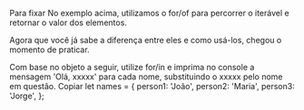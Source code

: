Para fixar
No exemplo acima, utilizamos o for/of para percorrer o iterável e retornar o valor dos elementos.

Agora que você já sabe a diferença entre eles e como usá-los, chegou o momento de praticar.

Com base no objeto a seguir, utilize for/in e imprima no console a mensagem 'Olá, xxxxx' para cada nome, substituindo o xxxxx pelo nome em questão.
Copiar
let names = {
  person1: 'João',
  person2: 'Maria',
  person3: 'Jorge',
};